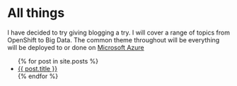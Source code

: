 # All things

I have decided to try giving blogging a try. I will cover a range of topics from OpenShift to Big Data. The common theme throughout will be everything will be deployed to or done on [Microsoft Azure](http://www.azure.com)

<ul>
  {% for post in site.posts %}
    <li>
      <a href="{{ post.url }}">{{ post.title }}</a>
    </li>
  {% endfor %}
</ul>